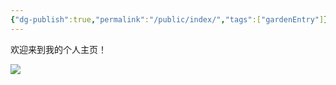 ```yaml
---
{"dg-publish":true,"permalink":"/public/index/","tags":["gardenEntry"]}
---
```




欢迎来到我的个人主页！

![](/img/user/AllNoteFile/Index_image_1.png)

